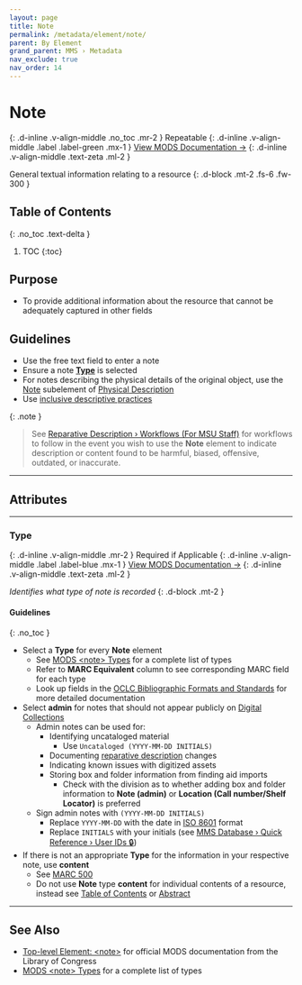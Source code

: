 ```yaml
---
layout: page
title: Note
permalink: /metadata/element/note/
parent: By Element
grand_parent: MMS › Metadata
nav_exclude: true
nav_order: 14
---
```


<style>code { white-space : pre-wrap !important; word-break: break-word; }</style>

# Note
{: .d-inline .v-align-middle .no_toc .mr-2 }
Repeatable
{: .d-inline .v-align-middle .label .label-green .mx-1 }
[View MODS Documentation →](https://www.loc.gov/standards/mods/userguide/note.html)
{: .d-inline .v-align-middle .text-zeta .ml-2 }

General textual information relating to a resource
{: .d-block .mt-2 .fs-6 .fw-300 }

## Table of Contents
{: .no_toc .text-delta }

1. TOC
{:toc}

## Purpose
- To provide additional information about the resource that cannot be adequately captured in other fields

## Guidelines
- Use the free text field to enter a note
- Ensure a note [**Type**](#type) is selected
- For notes describing the physical details of the original object, use the [Note](/metadata-documentation/metadata/element/physical-description/#note) subelement of [Physical Description](/metadata-documentation/metadata/element/physical-description/)
- Use [inclusive descriptive practices](/metadata-documentation/metadata/inclusive-reparative/)

{: .note }
> See [Reparative Description › Workflows (For MSU Staff)](/metadata-documentation/metadata/inclusive-reparative/#addressing-transcribed-title-elements) for workflows to follow in the event you wish to use the **Note** element to indicate description or content found to be harmful, biased, offensive, outdated, or inaccurate.

---

## Attributes

---

### Type
{: .d-inline .v-align-middle .mr-2 }
Required if Applicable
{: .d-inline .v-align-middle .label .label-blue .mx-1 }
[View MODS Documentation →](https://www.loc.gov/standards/mods/userguide/note.html#type)
{: .d-inline .v-align-middle .text-zeta .ml-2 }

_Identifies what type of note is recorded_
{: .d-block .mt-2 }

#### Guidelines
{: .no_toc }
- Select a **Type** for every **Note** element
    - See [MODS &lt;note&gt; Types](https://www.loc.gov/standards/mods/mods-notes.html) for a complete list of types
    - Refer to **MARC Equivalent** column to see corresponding MARC field for each type
    - Look up fields in the [OCLC Bibliographic Formats and Standards](https://www.oclc.org/bibformats/en.html) for more detailed documentation
- Select **admin** for notes that should not appear publicly on [Digital Collections](/metadata-documentation/resources/glossary/#digital-collections)
  - Admin notes can be used for:
    - Identifying uncataloged material
      - Use `Uncataloged (YYYY-MM-DD INITIALS)`
    - Documenting [reparative description](/metadata-documentation/metadata/inclusive-reparative/#workflows-for-msu-staff) changes
    - Indicating known issues with digitized assets
    - Storing box and folder information from finding aid imports
      - Check with the division as to whether adding box and folder information to **Note (admin)** or **Location (Call number/Shelf Locator)** is preferred
  - Sign admin notes with `(YYYY-MM-DD INITIALS)`
    - Replace `YYYY-MM-DD` with the date in [ISO 8601](https://www.iso.org/iso-8601-date-and-time-format.html) format
    - Replace `INITIALS` with your initials (see [MMS Database › Quick Reference › User IDs 🔒](https://github.com/NYPL/metadata-tools/blob/master/_mms-database-and-sql-queries/mms-db_quick-reference.md#user-ids))
- If there is not an appropriate **Type** for the information in your respective note, use **content**
    - See [MARC 500](https://www.oclc.org/bibformats/en/5xx/500.html)
    - Do not use **Note** type **content** for individual contents of a resource, instead see [Table of Contents](/metadata-documentation/metadata/element/table-of-contents/) or [Abstract](/metadata-documentation/metadata/element/abstract/)

---

## See Also
- [Top-level Element: &lt;note&gt;](https://www.loc.gov/standards/mods/userguide/note.html) for official MODS documentation from the Library of Congress
- [MODS &lt;note&gt; Types](https://www.loc.gov/standards/mods/mods-notes.html) for a complete list of types